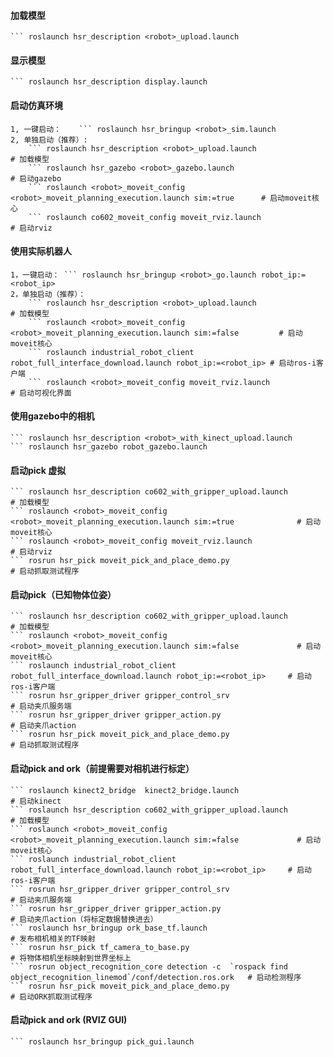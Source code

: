 #### 加载模型
	``` roslaunch hsr_description <robot>_upload.launch

#### 显示模型
	``` roslaunch hsr_description display.launch

#### 启动仿真环境
	1, 一键启动：	``` roslaunch hsr_bringup <robot>_sim.launch
	2, 单独启动（推荐）:
		``` roslaunch hsr_description <robot>_upload.launch 										# 加载模型
		``` roslaunch hsr_gazebo <robot>_gazebo.launch												# 启动gazebo
		``` roslaunch <robot>_moveit_config <robot>_moveit_planning_execution.launch sim:=true		# 启动moveit核心
		``` roslaunch co602_moveit_config moveit_rviz.launch										# 启动rviz

#### 使用实际机器人
	1，一键启动：	``` roslaunch hsr_bringup <robot>_go.launch robot_ip:=<robot_ip>
	2，单独启动（推荐）：
		``` roslaunch hsr_description <robot>_upload.launch 											# 加载模型
		``` roslaunch <robot>_moveit_config <robot>_moveit_planning_execution.launch sim:=false			# 启动moveit核心
		``` roslaunch industrial_robot_client robot_full_interface_download.launch robot_ip:=<robot_ip> # 启动ros-i客户端
		``` roslaunch <robot>_moveit_config moveit_rviz.launch											# 启动可视化界面

#### 使用gazebo中的相机
	``` roslaunch hsr_description <robot>_with_kinect_upload.launch
	``` roslaunch hsr_gazebo robot_gazebo.launch

#### 启动pick 虚拟
	``` roslaunch hsr_description co602_with_gripper_upload.launch										# 加载模型
	``` roslaunch <robot>_moveit_config <robot>_moveit_planning_execution.launch sim:=true				# 启动moveit核心
	``` roslaunch <robot>_moveit_config moveit_rviz.launch												# 启动rviz
	``` rosrun hsr_pick moveit_pick_and_place_demo.py													# 启动抓取测试程序


#### 启动pick（已知物体位姿）
	``` roslaunch hsr_description co602_with_gripper_upload.launch										# 加载模型
	``` roslaunch <robot>_moveit_config <robot>_moveit_planning_execution.launch sim:=false				# 启动moveit核心
	``` roslaunch industrial_robot_client robot_full_interface_download.launch robot_ip:=<robot_ip> 	# 启动ros-i客户端
	``` rosrun hsr_gripper_driver gripper_control_srv													# 启动夹爪服务端
	``` rosrun hsr_gripper_driver gripper_action.py														# 启动夹爪action
	``` rosrun hsr_pick moveit_pick_and_place_demo.py													# 启动抓取测试程序

#### 启动pick and ork（前提需要对相机进行标定）
	``` roslaunch kinect2_bridge  kinect2_bridge.launch													# 启动kinect
	``` roslaunch hsr_description co602_with_gripper_upload.launch										# 加载模型
	``` roslaunch <robot>_moveit_config <robot>_moveit_planning_execution.launch sim:=false				# 启动moveit核心
	``` roslaunch industrial_robot_client robot_full_interface_download.launch robot_ip:=<robot_ip> 	# 启动ros-i客户端
	``` rosrun hsr_gripper_driver gripper_control_srv													# 启动夹爪服务端
	``` rosrun hsr_gripper_driver gripper_action.py														# 启动夹爪action（将标定数据替换进去）
	``` roslaunch hsr_bringup ork_base_tf.launch														# 发布相机相关的TF映射
	``` rosrun hsr_pick tf_camera_to_base.py															# 将物体相机坐标映射到世界坐标上
	``` rosrun object_recognition_core detection -c  `rospack find object_recognition_linemod`/conf/detection.ros.ork	# 启动检测程序
	``` rosrun hsr_pick moveit_pick_and_place_demo.py													# 启动ORK抓取测试程序


#### 启动pick and ork (RVIZ GUI)
	``` roslaunch hsr_bringup pick_gui.launch



